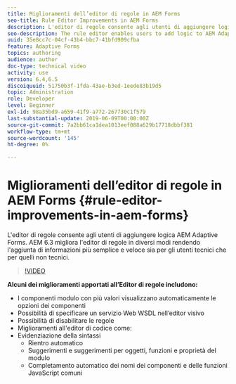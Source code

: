 ```yaml
---
title: Miglioramenti dell’editor di regole in AEM Forms
seo-title: Rule Editor Improvements in AEM Forms
description: L'editor di regole consente agli utenti di aggiungere logica AEM Adaptive Forms. AEM 6.3 migliora l'editor di regole in diversi modi rendendo l'aggiunta di informazioni più semplice e veloce sia per gli utenti tecnici che per quelli non tecnici.
seo-description: The rule editor enables users to add logic to AEM Adaptive Forms. AEM 6.3 improves the rule editor in several ways making it easier and faster for both technical and non-technical users alike to add intelligence.
uuid: 35e8cc7c-04cf-43b4-bbc7-41bfd909cfba
feature: Adaptive Forms
topics: authoring
audience: author
doc-type: technical video
activity: use
version: 6.4,6.5
discoiquuid: 51750b3f-1fda-43ae-b3ed-1eede83b19d5
topic: Administration
role: Developer
level: Beginner
exl-id: 98a35bd9-a659-41f9-a772-267730c1f579
last-substantial-update: 2019-06-09T00:00:00Z
source-git-commit: 7a2bb61ca1dea1013eef088a629b17718dbbf381
workflow-type: tm+mt
source-wordcount: '145'
ht-degree: 0%

---
```


# Miglioramenti dell’editor di regole in AEM Forms {#rule-editor-improvements-in-aem-forms}

L&#39;editor di regole consente agli utenti di aggiungere logica AEM Adaptive Forms. AEM 6.3 migliora l&#39;editor di regole in diversi modi rendendo l&#39;aggiunta di informazioni più semplice e veloce sia per gli utenti tecnici che per quelli non tecnici.

>[!VIDEO](https://video.tv.adobe.com/v/19653?quality=9&learn=on)

**Alcuni dei miglioramenti apportati all’Editor di regole includono:**

* I componenti modulo con più valori visualizzano automaticamente le opzioni dei componenti
* Possibilità di specificare un servizio Web WSDL nell’editor visivo
* Possibilità di disabilitare le regole
* Miglioramenti all&#39;editor di codice come:
* Evidenziazione della sintassi
   * Rientro automatico
   * Suggerimenti e suggerimenti per oggetti, funzioni e proprietà del modulo
   * Completamento automatico dei nomi dei componenti e delle funzioni JavaScript comuni
